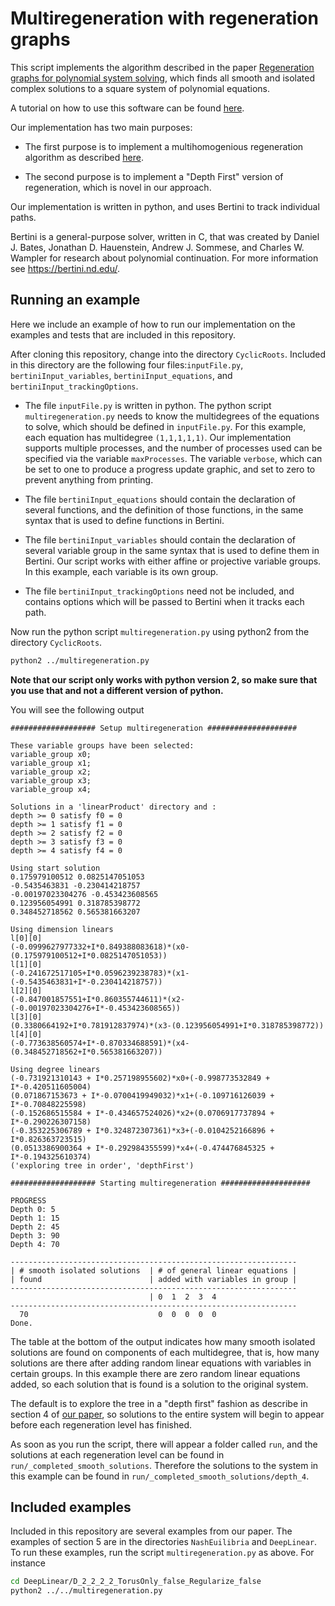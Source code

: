 Multiregeneration with regeneration graphs
=============================================================

This script implements the algorithm described in the paper 
[Regeneration graphs for polynomial system 
solving](https://arxiv.org/abs/1912.04394), which finds all smooth and 
isolated complex solutions to a square system of polynomial equations. 

A tutorial on how to use this software can be found [here](https://github.com/colinwcrowley/multiregeneration-tutorial).

Our implementation has two main purposes: 

 - The first purpose is to implement a multihomogenious regeneration 
   algorithm as described [here](https://www3.nd.edu/~jhauenst/preprints/hrMultiHom.pdf). 

 - The second purpose is to implement a "Depth First" version of 
   regeneration, which is novel in our approach.

Our implementation is written in python, and uses Bertini to track 
individual paths.

Bertini is a general-purpose solver, written in C, that was created by
Daniel J. Bates, Jonathan D. Hauenstein, Andrew J. Sommese, and Charles W. Wampler
 for research about polynomial continuation. For more information see
https://bertini.nd.edu/.

Running an example
------------------

Here we include an example of how to run our implementation on the 
examples and tests that are included in this repository.

After cloning this repository, change into the directory 
`CyclicRoots`. Included in this directory are the following four 
files:`inputFile.py`, `bertiniInput_variables`, `bertiniInput_equations`,
and `bertiniInput_trackingOptions`.

 - The file `inputFile.py` is written in python. The python script 
   `multiregeneration.py` needs to know the multidegrees of the 
   equations to solve, which should be defined in `inputFile.py`. For 
   this example, each equation has multidegree `(1,1,1,1,1)`. 
   Our implementation supports multiple processes, and the number of 
   processes used can be specified via the variable `maxProcesses`.
   The variable `verbose`, which can be set to one to 
   produce a progress update graphic, and set to zero to prevent 
   anything from printing.

 - The file `bertiniInput_equations` should contain the declaration of 
   several functions, and the definition of those functions, in the same 
   syntax that is used to define functions in Bertini.

 - The file `bertiniInput_variables` should contain the declaration of 
   several variable group in the same 
   syntax that is used to define them in Bertini. Our script works with 
   either affine or projective variable groups. In this example, each 
   variable is its own group.

 - The file `bertiniInput_trackingOptions` need not be included, 
   and contains options which will be passed to Bertini when it tracks 
   each path.

Now run the python script `multiregeneration.py` using python2 from the 
directory `CyclicRoots`.

```bash
python2 ../multiregeneration.py
```

**Note that our script only works with python version 2, so make sure that 
you use that and not a different version of python.**

You will see the following output
```
################### Setup multiregeneration ####################

These variable groups have been selected:
variable_group x0;
variable_group x1;
variable_group x2;
variable_group x3;
variable_group x4;

Solutions in a 'linearProduct' directory and :
depth >= 0 satisfy f0 = 0
depth >= 1 satisfy f1 = 0
depth >= 2 satisfy f2 = 0
depth >= 3 satisfy f3 = 0
depth >= 4 satisfy f4 = 0

Using start solution
0.175979100512 0.0825147051053
-0.5435463831 -0.230414218757
-0.00197023304276 -0.453423608565
0.123956054991 0.318785398772
0.348452718562 0.565381663207

Using dimension linears
l[0][0]
(-0.0999627977332+I*0.849388083618)*(x0-(0.175979100512+I*0.0825147051053))
l[1][0]
(-0.241672517105+I*0.0596239238783)*(x1-(-0.5435463831+I*-0.230414218757))
l[2][0]
(-0.847001857551+I*0.860355744611)*(x2-(-0.00197023304276+I*-0.453423608565))
l[3][0]
(0.3380664192+I*0.781912837974)*(x3-(0.123956054991+I*0.318785398772))
l[4][0]
(-0.773638560574+I*-0.870334688591)*(x4-(0.348452718562+I*0.565381663207))

Using degree linears
(-0.731921310143 + I*0.257198955602)*x0+(-0.998773532849 + I*-0.420511605004)
(0.071867153673 + I*-0.0700419949032)*x1+(-0.109716126039 + I*-0.70848225598)
(-0.152686515584 + I*-0.434657524026)*x2+(0.0706917737894 + I*-0.290226307158)
(-0.353225306789 + I*0.324872307361)*x3+(-0.0104252166896 + I*0.826363723515)
(0.0513386900364 + I*-0.292984355599)*x4+(-0.474476845325 + I*-0.194325610374)
('exploring tree in order', 'depthFirst')

################### Starting multiregeneration ####################

PROGRESS
Depth 0: 5
Depth 1: 15
Depth 2: 45
Depth 3: 90
Depth 4: 70

----------------------------------------------------------------
| # smooth isolated solutions  | # of general linear equations |
| found                        | added with variables in group |
----------------------------------------------------------------
                               | 0  1  2  3  4
----------------------------------------------------------------
  70                             0  0  0  0  0
Done.
```
The table at the bottom of the output indicates how many smooth isolated 
solutions are found on components of each multidegree, that is, how many 
solutions are there after adding random linear equations with variables 
in certain groups. In this example there are zero random linear 
equations added, so each solution that is found is a solution to the 
original system.

The default is to explore the tree in a "depth first" fashion as describe 
in section 4 of [our paper](https://arxiv.org/abs/1912.04394), so 
solutions to the entire system will begin to appear before each 
regeneration level has finished.

As soon as you run the script, there will appear a folder called `run`, 
and the solutions at each regeneration level can be found in 
`run/_completed_smooth_solutions`. Therefore the solutions to the system 
in this example can be found in `run/_completed_smooth_solutions/depth_4`.

Included examples
-----------------
Included in this repository are several examples from our paper. The 
examples of section 5 are in the directories `NashEuilibria` and 
`DeepLinear`. To run these examples, run the script 
`multiregeneration.py` as above. For instance 
```bash
cd DeepLinear/D_2_2_2_2_TorusOnly_false_Regularize_false
python2 ../../multiregeneration.py
```
